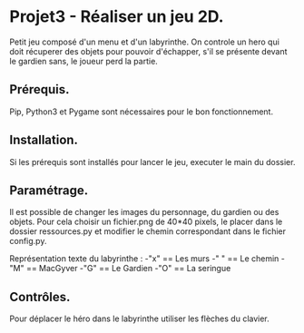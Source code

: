 # Projet3 - Réaliser un jeu 2D.
Petit jeu composé d'un menu et d'un labyrinthe. On controle un hero qui doit récuperer des objets pour pouvoir d'échapper, s'il se présente devant le gardien sans, le joueur perd la partie.

## Prérequis.
Pip, Python3 et Pygame sont nécessaires pour le bon fonctionnement.

## Installation.
Si les prérequis sont installés pour lancer le jeu, executer le main du dossier.

## Paramétrage.
Il est possible de changer les images du personnage, du gardien ou des objets. Pour cela choisir un fichier.png de 40*40 pixels, le placer dans le dossier ressources.py et modifier le chemin correspondant dans le fichier config.py.

Représentation texte du labyrinthe :
  -"x" == Les murs
  -" " == Le chemin
  -"M" == MacGyver
  -"G" == Le Gardien
  -"O" == La seringue


## Contrôles.
Pour déplacer le héro dans le labyrinthe utiliser les flèches du clavier.
